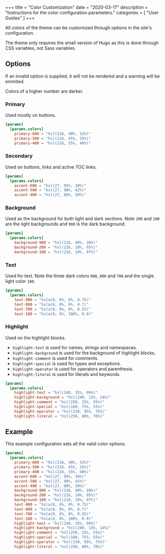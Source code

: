 +++
title = "Color Customization"
date = "2020-03-17"
description = "Instructions for the color configuration parameters."
categories = [
    "User Guides"
]
+++

All colors of the theme can be customized through options in the site's
configuration.

The theme only requires the small version of Hugo as this is done through CSS
variables, not Sass variables.

## Options

If an invalid option is supplied, it will not be rendered and a warning will be
emmited.

Colors of a higher number are darker.

### Primary

Used mostly on buttons.

``` toml
[params]
  [params.colors]
    primary-600 = "hsl(216, 40%, 32%)"
    primary-500 = "hsl(216, 45%, 35%)"
    primary-400 = "hsl(216, 55%, 40%)"
```

### Secondary

Used on buttons, links and active TOC links.

``` toml
[params]
  [params.colors]
    accent-600 = "hsl(27, 95%, 38%)"
    accent-500 = "hsl(27, 90%, 42%)"
    accent-400 = "hsl(27, 80%, 50%)"
```

### Background

Used as the background for both light and dark sections. Note `200` and `100` are
the light backgrounds and `900` is the dark background.

``` toml
[params]
  [params.colors]
    background-900 = "hsl(216, 40%, 20%)"
    background-200 = "hsl(216, 10%, 95%)"
    background-100 = "hsl(216, 10%, 97%)"
```

### Text

Used for text. Note the three dark colors `900`, `800` and `700` and the single
light color `100`.

``` toml
[params]
  [params.colors]
    text-900 = "hsla(0, 0%, 0%, 0.75)"
    text-800 = "hsla(0, 0%, 0%, 0.7)"
    text-700 = "hsla(0, 0%, 0%, 0.55)"
    text-100 = "hsla(0, 0%, 100%, 0.9)"
```

### Highlight

Used on the highlight blocks.

* `highlight-text` is used for names, strings and namespaces.
* `highlight-background` is used for the background of highlight blocks.
* `highlight-comment` is used for comments.
* `highlight-special` is used for types and exceptions.
* `highlight-operator` is used for operators and parenthesis.
* `highlight-literal` is used for literals and keywords.

``` toml
[params]
  [params.colors]
    highlight-text = "hsl(240, 35%, 99%)"
    highlight-background = "hsl(240, 13%, 14%)"
    highlight-comment = "hsl(250, 25%, 55%)"
    highlight-special = "hsl(180, 75%, 55%)"
    highlight-operator = "hsl(330, 95%, 75%)"
    highlight-literal = "hsl(250, 80%, 70%)"
```

## Example

This example configuration sets all the valid color options.

``` toml
[params]
  [params.colors]
    primary-600 = "hsl(216, 40%, 32%)"
    primary-500 = "hsl(216, 45%, 35%)"
    primary-400 = "hsl(216, 55%, 40%)"
    accent-600 = "hsl(27, 95%, 38%)"
    accent-500 = "hsl(27, 90%, 42%)"
    accent-400 = "hsl(27, 80%, 50%)"
    background-900 = "hsl(216, 40%, 20%)"
    background-200 = "hsl(216, 10%, 95%)"
    background-100 = "hsl(216, 10%, 97%)"
    text-900 = "hsla(0, 0%, 0%, 0.75)"
    text-800 = "hsla(0, 0%, 0%, 0.7)"
    text-700 = "hsla(0, 0%, 0%, 0.55)"
    text-100 = "hsla(0, 0%, 100%, 0.9)"
    highlight-text = "hsl(240, 35%, 99%)"
    highlight-background = "hsl(240, 13%, 14%)"
    highlight-comment = "hsl(250, 25%, 55%)"
    highlight-special = "hsl(180, 75%, 55%)"
    highlight-operator = "hsl(330, 95%, 75%)"
    highlight-literal = "hsl(250, 80%, 70%)"
```